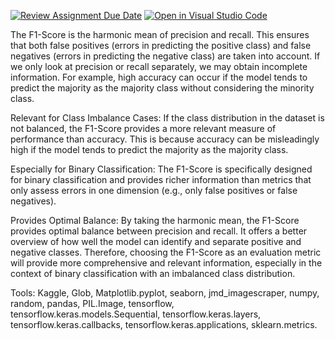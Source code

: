 [![Review Assignment Due Date](https://classroom.github.com/assets/deadline-readme-button-24ddc0f5d75046c5622901739e7c5dd533143b0c8e959d652212380cedb1ea36.svg)](https://classroom.github.com/a/73X8iERu)
[![Open in Visual Studio Code](https://classroom.github.com/assets/open-in-vscode-718a45dd9cf7e7f842a935f5ebbe5719a5e09af4491e668f4dbf3b35d5cca122.svg)](https://classroom.github.com/online_ide?assignment_repo_id=13217431&assignment_repo_type=AssignmentRepo)

The F1-Score is the harmonic mean of precision and recall. This ensures that both false positives (errors in predicting the positive class) and false negatives (errors in predicting the negative class) are taken into account. If we only look at precision or recall separately, we may obtain incomplete information. For example, high accuracy can occur if the model tends to predict the majority as the majority class without considering the minority class.

Relevant for Class Imbalance Cases:
If the class distribution in the dataset is not balanced, the F1-Score provides a more relevant measure of performance than accuracy. This is because accuracy can be misleadingly high if the model tends to predict the majority as the majority class.

Especially for Binary Classification:
The F1-Score is specifically designed for binary classification and provides richer information than metrics that only assess errors in one dimension (e.g., only false positives or false negatives).

Provides Optimal Balance:
By taking the harmonic mean, the F1-Score provides optimal balance between precision and recall. It offers a better overview of how well the model can identify and separate positive and negative classes. Therefore, choosing the F1-Score as an evaluation metric will provide more comprehensive and relevant information, especially in the context of binary classification with an imbalanced class distribution.

Tools: Kaggle, Glob, Matplotlib.pyplot, seaborn, jmd_imagescraper, numpy, random, pandas, PIL.Image, tensorflow, tensorflow.keras.models.Sequential, tensorflow.keras.layers, tensorflow.keras.callbacks, tensorflow.keras.applications, sklearn.metrics.




